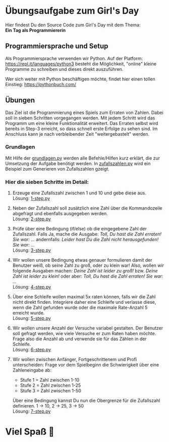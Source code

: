 # Übungsaufgabe zum Girl's Day
Hier findest Du den Source Code zum Girl's Day mit dem Thema:  
**Ein Tag als Programmiererin**

## Programmiersprache und Setup
Als Programmiersprache verwenden wir Python. Auf der Platform: https://repl.it/languages/python3 besteht die Möglichkeit, "online" kleine Programme zu schreiben und dieses direkt auszuführen.  

Wer sich weiter mit Python beschäftigen möchte, findet hier einen tollen Einstieg: https://pythonbuch.com/

## Übungen
Das Ziel ist die Programmierung eines Spiels zum Erraten von Zahlen. Dabei soll in sieben Schritten vorgegangen werden. Mit jedem Schritt wird das Programm um eine kleine Funktionalität erweitert. Das Erraten selbst wird bereits in Step-3 erreicht, so dass schnell erste Erfolge zu sehen sind. Im Anschluss kann je nach verbleibender Zeit "weitergebastelt" werden.
### Grundlagen
Mit Hilfe der [grundlagen.py](./grundlagen.py) werden alle Befehle/Hilfen kurz erklärt, die zur Umsetzung der Aufgabe benötigt werden. In [zufallszahlen.py](./zufallszahlen.py) wird ein Beispiel zum Generieren von Zufallszahlen gzeigt.

### Hier die sieben Schritte im Detail: 
1. Erzeuge eine Zufallszahl zwischen 1 und 10 und gebe diese aus.  
Lösung: [1-step.py](./zahlenraten/1-step.py)

2. Neben der Zufallszahl soll zusätzlich eine Zahl über die Kommandozeile abgefragt und ebenfalls ausgegeben werden.  
Lösung: [2-step.py](./zahlenraten/2-step.py)

3. Prüfe über eine Bedingung (if/else) ob die eingegebene Zahl der Zufallszahl. Falls Ja, mache die Ausgabe: *Toll, Du hast die Zahl erraten! Sie war: ...* andernfalls: *Leider hast Du die Zahl nicht herausgefunden! Sie war: ...*  
Lösung: [3-step.py](./zahlenraten/3-step.py)

4. Wir wollen unsere Bedingung etwas genauer formulieren damit der Benutzer weiß, ob seine Zahl zu groß, oder zu klein war! Also, wollen wir folgende Ausgaben machen: *Deine Zahl ist leider zu groß!* bzw. *Deine Zahl ist leider zu klein!* oder aber: *Toll, Du hast die Zahl erraten! Sie war: ...*  
Lösung: [4-step.py](./zahlenraten/4-step.py)

5. Über eine Schleife wollen maximal 5x raten können, falls wir die Zahl nicht direkt finden. Integriere daher eine Schleife und verlasse diese, wenn die Zahl gefunden wurde oder die maximale Rate-Anzahl 5 erreicht wurde.  
Lösung: [5-step.py](./zahlenraten/5-step.py)

6. Wir wollen unsere Anzahl der Versuche variabel gestalten. Der Benutzer soll gefragt werden, wie viele Versuche er zum Raten haben möchte. Frage also die Anzahl ab und verwende sie für das Zählen in der Schleife.  
Lösung: [6-step.py](./zahlenraten/6-step.py)

7. Wir wollen zwischen Anfänger, Fortgeschrittenem und     Profi unterscheiden: Frage vor dem Spielbeginn die Schwierigkeit über eine Zahleneingabe ab:  
    * Stufe 1 = Zahl zwischen 1-10 
    * Stufe 2 = Zahl zwischen 1-25 
    * Stufe 3 = Zahl zwischen 1-50  

    Über eine Bedingung kannst Du nun die Obergrenze für die Zufallszahl definieren. 1 -> 10, 2 -> 25, 3 -> 50  
    Lösung: [7-step.py](./zahlenraten/7-step.py)

# Viel Spaß 🌷